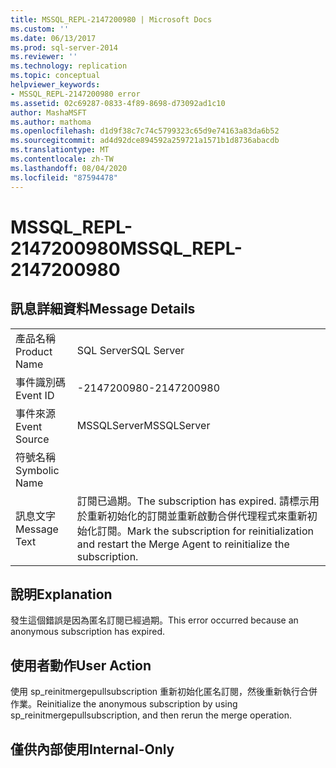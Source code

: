 ```yaml
---
title: MSSQL_REPL-2147200980 | Microsoft Docs
ms.custom: ''
ms.date: 06/13/2017
ms.prod: sql-server-2014
ms.reviewer: ''
ms.technology: replication
ms.topic: conceptual
helpviewer_keywords:
- MSSQL_REPL-2147200980 error
ms.assetid: 02c69287-0833-4f89-8698-d73092ad1c10
author: MashaMSFT
ms.author: mathoma
ms.openlocfilehash: d1d9f38c7c74c5799323c65d9e74163a83da6b52
ms.sourcegitcommit: ad4d92dce894592a259721a1571b1d8736abacdb
ms.translationtype: MT
ms.contentlocale: zh-TW
ms.lasthandoff: 08/04/2020
ms.locfileid: "87594478"
---
```

# <a name="mssql_repl-2147200980"></a><span data-ttu-id="05a28-102">MSSQL_REPL-2147200980</span><span class="sxs-lookup"><span data-stu-id="05a28-102">MSSQL_REPL-2147200980</span></span>
    
## <a name="message-details"></a><span data-ttu-id="05a28-103">訊息詳細資料</span><span class="sxs-lookup"><span data-stu-id="05a28-103">Message Details</span></span>  
  
|||  
|-|-|  
|<span data-ttu-id="05a28-104">產品名稱</span><span class="sxs-lookup"><span data-stu-id="05a28-104">Product Name</span></span>|<span data-ttu-id="05a28-105">SQL Server</span><span class="sxs-lookup"><span data-stu-id="05a28-105">SQL Server</span></span>|  
|<span data-ttu-id="05a28-106">事件識別碼</span><span class="sxs-lookup"><span data-stu-id="05a28-106">Event ID</span></span>|<span data-ttu-id="05a28-107">-2147200980</span><span class="sxs-lookup"><span data-stu-id="05a28-107">-2147200980</span></span>|  
|<span data-ttu-id="05a28-108">事件來源</span><span class="sxs-lookup"><span data-stu-id="05a28-108">Event Source</span></span>|<span data-ttu-id="05a28-109">MSSQLServer</span><span class="sxs-lookup"><span data-stu-id="05a28-109">MSSQLServer</span></span>|  
|<span data-ttu-id="05a28-110">符號名稱</span><span class="sxs-lookup"><span data-stu-id="05a28-110">Symbolic Name</span></span>||  
|<span data-ttu-id="05a28-111">訊息文字</span><span class="sxs-lookup"><span data-stu-id="05a28-111">Message Text</span></span>|<span data-ttu-id="05a28-112">訂閱已過期。</span><span class="sxs-lookup"><span data-stu-id="05a28-112">The subscription has expired.</span></span> <span data-ttu-id="05a28-113">請標示用於重新初始化的訂閱並重新啟動合併代理程式來重新初始化訂閱。</span><span class="sxs-lookup"><span data-stu-id="05a28-113">Mark the subscription for reinitialization and restart the Merge Agent to reinitialize the subscription.</span></span>|  
  
## <a name="explanation"></a><span data-ttu-id="05a28-114">說明</span><span class="sxs-lookup"><span data-stu-id="05a28-114">Explanation</span></span>  
 <span data-ttu-id="05a28-115">發生這個錯誤是因為匿名訂閱已經過期。</span><span class="sxs-lookup"><span data-stu-id="05a28-115">This error occurred because an anonymous subscription has expired.</span></span>  
  
## <a name="user-action"></a><span data-ttu-id="05a28-116">使用者動作</span><span class="sxs-lookup"><span data-stu-id="05a28-116">User Action</span></span>  
 <span data-ttu-id="05a28-117">使用 sp_reinitmergepullsubscription 重新初始化匿名訂閱，然後重新執行合併作業。</span><span class="sxs-lookup"><span data-stu-id="05a28-117">Reinitialize the anonymous subscription by using sp_reinitmergepullsubscription, and then rerun the merge operation.</span></span>  
  
## <a name="internal-only"></a><span data-ttu-id="05a28-118">僅供內部使用</span><span class="sxs-lookup"><span data-stu-id="05a28-118">Internal-Only</span></span>  
  

